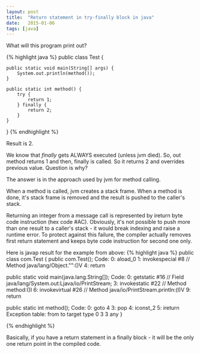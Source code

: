 ```yaml
---
layout: post
title:  "Return statement in try-finally block in java"
date:   2015-01-06
tags: [java]
---
```


What will this program print out?

{% highlight java %}
public class Test {

    public static void main(String[] args) {
        System.out.println(method());
    }

    public static int method() {
        try {
            return 1;
        } finally {
            return 2;
        }
    }

}
{% endhighlight %}

Result is 2.

We know that *finally* gets ALWAYS executed (unless jvm died). So, out method returns 1 and then, finally is called. So it returns 2 and overrides previous value. Question is why?

The answer is in the approach used by jvm for method calling.

When a method is called, jvm creates a stack frame. When a method is done, it's stack frame is removed and the result is pushed to the caller's stack.

Returning an integer from a message call is represented by ireturn byte code instruction (hex code #AC). Obviously, it's not possible to push more than one result to a caller's stack - it would break indexing and raise a runtime error. To protect against this failure, the compiler actually removes first return statement and keeps byte code instruction for second one only.

Here is javap result for the example from above:
{% highlight java %}
public class com.Test {
  public com.Test();
    Code:
       0: aload_0
       1: invokespecial #8                  // Method java/lang/Object."<init>":()V
       4: return

  public static void main(java.lang.String[]);
    Code:
       0: getstatic     #16                 // Field java/lang/System.out:Ljava/io/PrintStream;
       3: invokestatic  #22                 // Method method:()I
       6: invokevirtual #26                 // Method java/io/PrintStream.println:(I)V
       9: return

  public static int method();
    Code:
       0: goto          4
       3: pop
       4: iconst_2
       5: ireturn
    Exception table:
       from    to  target type
           0     3     3   any
}

{% endhighlight %}

Basically, if you have a return statement in a finally block - it will be the only one return point in the compiled code.
